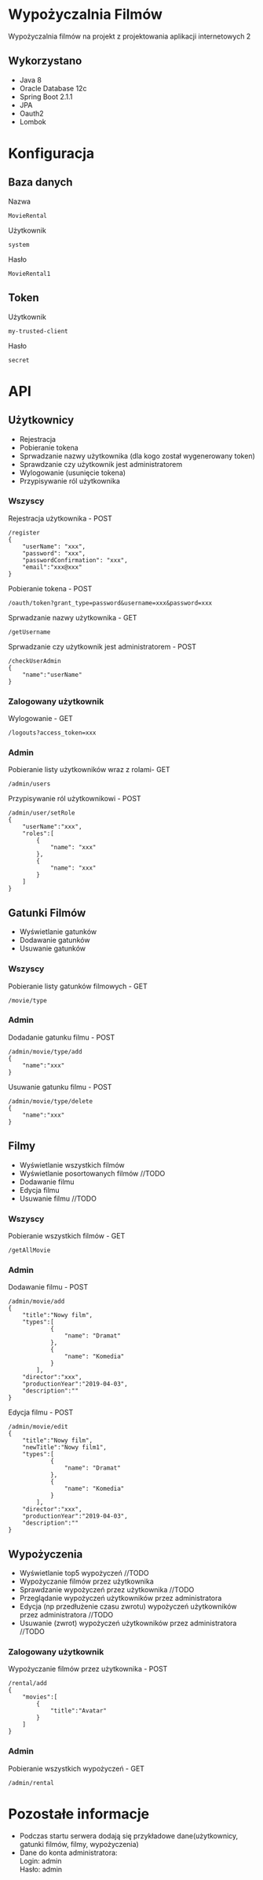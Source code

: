 # Wypożyczalnia Filmów

Wypożyczalnia filmów na projekt z projektowania aplikacji internetowych 2

## Wykorzystano

* Java 8
* Oracle Database 12c
* Spring Boot 2.1.1
* JPA
* Oauth2
* Lombok

# Konfiguracja

## Baza danych

Nazwa
```
MovieRental
```

Użytkownik
```
system
```

Hasło
```
MovieRental1
```

## Token

Użytkownik
```
my-trusted-client
```

Hasło
```
secret
```

# API

## Użytkownicy

* Rejestracja
* Pobieranie tokena
* Sprwadzanie nazwy użytkownika (dla kogo został wygenerowany token)
* Sprawdzanie czy użytkownik jest administratorem
* Wylogowanie (usunięcie tokena)
* Przypisywanie ról użytkownika

### Wszyscy

Rejestracja użytkownika - POST
```
/register
{
	"userName": "xxx",
	"password": "xxx",
	"passwordConfirmation": "xxx",
	"email":"xxx@xxx"  
}
```

Pobieranie tokena - POST
```
/oauth/token?grant_type=password&username=xxx&password=xxx
```

Sprwadzanie nazwy użytkownika - GET
```
/getUsername
```

Sprwadzanie czy użytkownik jest administratorem - POST
```
/checkUserAdmin
{
	"name":"userName"
}
```

### Zalogowany użytkownik

Wylogowanie - GET
```
/logouts?access_token=xxx
```

### Admin
Pobieranie listy użytkowników wraz z rolami- GET
```
/admin/users
```

Przypisywanie ról użytkownikowi - POST
```
/admin/user/setRole
{
	"userName":"xxx",
	"roles":[
		{
			"name": "xxx"
		},
		{
			"name": "xxx"
		}
	]
}
```

## Gatunki Filmów

* Wyświetlanie gatunków
* Dodawanie gatunków
* Usuwanie gatunków

### Wszyscy

Pobieranie listy gatunków filmowych - GET
```
/movie/type
```

### Admin

Dodadanie gatunku filmu - POST
```
/admin/movie/type/add
{
	"name":"xxx"
}
```

Usuwanie gatunku filmu - POST
```
/admin/movie/type/delete
{
	"name":"xxx"
}
```

## Filmy

* Wyświetlanie wszystkich filmów 
* Wyświetlanie posortowanych filmów //TODO
* Dodawanie filmu
* Edycja filmu
* Usuwanie filmu //TODO

### Wszyscy

Pobieranie wszystkich filmów - GET
```
/getAllMovie
```

### Admin

Dodawanie filmu - POST
```
/admin/movie/add
{
	"title":"Nowy film",
	"types":[
			{
				"name": "Dramat"
			},
			{
				"name": "Komedia"
			}
		],
	"director":"xxx",
	"productionYear":"2019-04-03",
	"description":""
}
```

Edycja filmu - POST
```
/admin/movie/edit
{
	"title":"Nowy film",
	"newTitle":"Nowy film1",
	"types":[
			{
				"name": "Dramat"
			},
			{
				"name": "Komedia"
			}
		],
	"director":"xxx",
	"productionYear":"2019-04-03",
	"description":""
}
```

## Wypożyczenia

* Wyświetlanie top5 wypożyczeń //TODO
* Wypożyczanie filmów przez użytkownika
* Sprawdzanie wypożyczeń przez użytkownika //TODO
* Przeglądanie wypożyczeń użytkowników przez administratora
* Edycja (np przedłużenie czasu zwrotu) wypożyczeń użytkowników przez administratora //TODO
* Usuwanie (zwrot) wypożyczeń użytkowników przez administratora //TODO

### Zalogowany użytkownik

Wypożyczanie filmów przez użytkownika - POST
```
/rental/add
{
	"movies":[
        {
            "title":"Avatar"
        }
	]
}
```

### Admin

Pobieranie wszystkich wypożyczeń - GET
```
/admin/rental
```
# Pozostałe informacje

* Podczas startu serwera dodają się przykładowe dane(użytkownicy, gatunki filmów, filmy, wypożyczenia)
* Dane do konta administratora:<br />
Login: admin<br />
Hasło: admin
